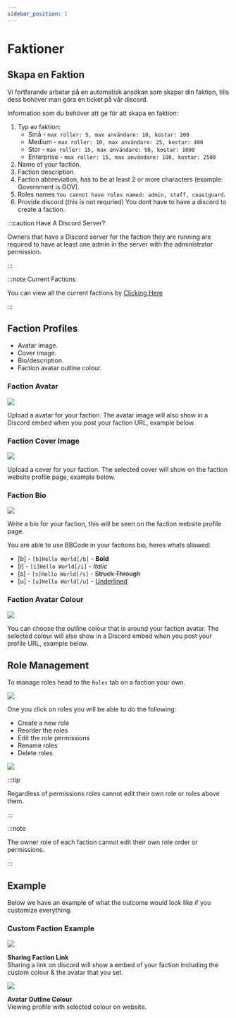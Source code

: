 ```yaml
---
sidebar_position: 1
---
```


# Faktioner

## Skapa en Faktion

Vi fortfarande arbetar på en automatisk ansökan som skapar din faktion, tills dess behöver man göra en ticket på vår discord.

Information som du behöver att ge för att skapa en faktion:
1. Typ av faktion:
    - Små - `max roller: 5, max användare: 10, kostar: 200`
    - Medium - `max roller: 10, max användare: 25, kostar: 400`
    - Stor - `max roller: 15, max användare: 50, kostar: 1000`
    - Enterprise - `max roller: 15, max användare: 100, kostar: 2500`
2. Name of your faction.
3. Faction description.
4. Faction abbreviation, has to be at least 2 or more characters (example: Government is GOV).
5. Roles names `You cannot have roles named: admin, staff, coastguard`.
6. Provide discord (this is not requried) You dont have to have a discord to create a faction.

:::caution Have A Discord Server?

Owners that have a Discord server for the faction they are running are required to have at least one admin in the server with the administrator permission.

:::

:::note Current Factions

You can view all the current factions by [Clicking Here](https://trickys.gg/factions)

:::

## Faction Profiles

- Avatar image.
- Cover image.
- Bio/description.
- Faction avatar outline colour.

### Faction Avatar

  <div class="flex-vcenter mb-1">
    <img src="/img/customprofiles/factions/factionavatar.png"/>
    <p>
    Upload a avatar for your faction.
    The avatar image will also show in a Discord embed when you post your faction URL, example below.
    </p>
 </div>

### Faction Cover Image

  <div class="flex-vcenter mb-1">
    <img src="/img/customprofiles/factions/factioncover.png"/>
    <p>
    Upload a cover for your faction.
    The selected cover will show on the faction website profile page, example below.
    </p>
 </div>

### Faction Bio

  <div class="flex-vcenter mb-1">
    <img src="/img/customprofiles/factions/factionbio.png"/>
    <p>
    Write a bio for your faction, this will be seen on the faction website profile page.
    </p>
 </div>

You are able to use BBCode in your factions bio, heres whats allowed:

- [b] - <code>[b]Hello World[/b]</code> - <b>Bold</b>
- [i] - <code>[i]Hello World[/i]</code> - <i>Italic</i>
- [s] - <code>[s]Hello World[/s]</code> - <s>Struck Through</s>
- [u] - <code>[u]Hello World[/u]</code> - <u>Underlined</u>

### Faction Avatar Colour

<div class="flex-vcenter mb-1">
    <img src="/img/customprofiles/factions/factionavatarcolour.png"/>
    <p>
    You can choose the outline colour that is around your faction avatar.
    The selected colour will also show in a Discord embed when you post your profile URL, example below.
    </p>
 </div>

## Role Management

To manage roles head to the `Roles` tab on a faction your own.

<img src="/img/hrp/factions/factionrolestab.png" />

  One you click on roles you will be able to do the following:
- Create a new role
- Reorder the roles
- Edit the role permissions
- Rename roles
- Delete roles

<img src="/img/hrp/factions/factionsroleviewpage.png" />

:::tip

Regardless of permissions roles cannot edit their own role or roles above them.

:::

:::note

The owner role of each faction cannot edit their own role order or permissions.

:::

## Example

Below we have an example of what the outcome would look like if you customize everything.

### Custom Faction Example

<div class="flex-vcenter mb-1">
    <img src="/img/customprofiles/factions/factionexamplediscord.png"/>
   <p>
    <b>Sharing Faction Link</b><br/>
    Sharing a link on discord will show a embed of your faction including the custom colour & the avatar that you set.
    </p>
</div>
   <div class="flex-vcenter mb-1">
    <img src="/img/customprofiles/factions/factionexampleavatar.png"/>
   <p>
     <b>Avatar Outline Colour</b><br/>
    Viewing profile with selected colour on website.
    </p>
</div>